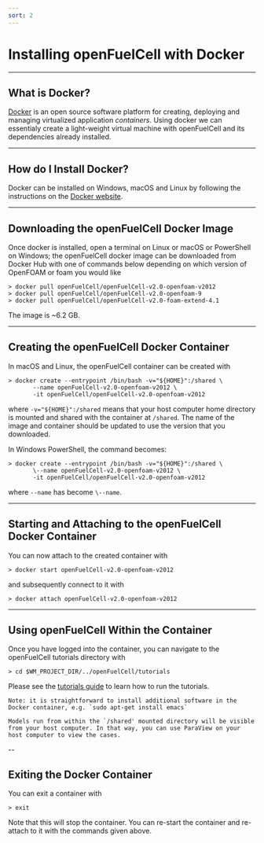 ```yaml
---
sort: 2
---
```


# Installing openFuelCell with Docker

---

## What is Docker?

[Docker](https://www.docker.com) is an open source software platform for creating, deploying and managing virtualized application *containers*. Using docker we can essentialy create a light-weight virtual machine with openFuelCell and its dependencies already installed.

---

## How do I Install Docker?

Docker can be installed on Windows, macOS and Linux by following the instructions on the [Docker website](https://docs.docker.com/get-docker/).

---

## Downloading the openFuelCell Docker Image

Once docker is installed, open a terminal on Linux or macOS or PowerShell on Windows; the openFuelCell docker image can be downloaded from Docker Hub with one of commands below depending on which version of OpenFOAM or foam you would like
```
> docker pull openFuelCell/openFuelCell-v2.0-openfoam-v2012
> docker pull openFuelCell/openFuelCell-v2.0-openfoam-9
> docker pull openFuelCell/openFuelCell-v2.0-foam-extend-4.1
```
The image is ~6.2 GB.

---

## Creating the openFuelCell Docker Container

In macOS and Linux, the openFuelCell container can be created with
```
> docker create --entrypoint /bin/bash -v="${HOME}":/shared \
       --name openFuelCell-v2.0-openfoam-v2012 \
       -it openFuelCell/openFuelCell-v2.0-openfoam-v2012
```
where `-v="${HOME}":/shared` means that your host computer home directory is mounted and shared with the container at `/shared`. The name of the image and container should be updated to use the version that you downloaded.

In Windows PowerShell, the command becomes:
```
> docker create --entrypoint /bin/bash -v="${HOME}":/shared \
       \--name openFuelCell-v2.0-openfoam-v2012 \
       -it openFuelCell/openFuelCell-v2.0-openfoam-v2012
```
where `--name` has become `\--name`.

---

## Starting and Attaching to the openFuelCell Docker Container

You can now attach to the created container with
```
> docker start openFuelCell-v2.0-openfoam-v2012
```
and subsequently connect to it with
```
> docker attach openFuelCell-v2.0-openfoam-v2012
```

---
## Using openFuelCell Within the Container

Once you have logged into the container, you can navigate to the openFuelCell tutorials directory with
```
> cd $WM_PROJECT_DIR/../openFuelCell/tutorials
```
Please see the [tutorials guide](../tutorials/README.md) to learn how to run the tutorials.

```tip
Note: it is straightforward to install additional software in the Docker container, e.g. `sudo apt-get install emacs`
```

```tip
Models run from within the `/shared' mounted directory will be visible from your host computer. In that way, you can use ParaView on your host computer to view the cases.
```

--
## Exiting the Docker Container

You can exit a container with
```
> exit
```
Note that this will stop the container. You can re-start the container and re-attach to it with the commands given above.
